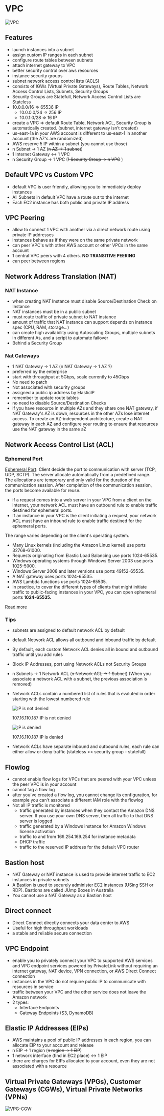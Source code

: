 # VPC

![VPC](./images/vpc.jpeg)

## Features

- launch instances into a subnet
- assign custom IP ranges in each subnet
- configure route tables between subnets
- attach internet gateway to VPC
- better security control over aws resources
- instance security groups
- subnet network access control lists (ACLS)
- consists of IGWs (Virtual Private Gateways), Route Tables, Network Access Control Lists, Subnets, Security Groups
- Security Groups are Statefull, Network Access Control Lists are Stateless
- 10.0.0.0/16 ⇒ 65536 IP
  - 10.0.0.0/24 ⇒ 256 IP
  - 10.0.1.0/28 ⇒ 16 IP
- create a VPC ⇒ default Route Table, Network ACL, Security Group is automatically created. (subnet, internet gateway isn't created)
- us-east-1a in your AWS account is different to us-east-1 in another account (the AZ's are randomized)
- AWS reserve 5 IP within a subnet (you cannot use those)
- n Subnet → 1 AZ (~~n AZ → 1 subnet~~)
- 1 Internet Gateway ↔ 1 VPC
- n Security Group → 1 VPC (~~1 Security Group → n VPC~~ )

## Default VPC vs Custom VPC

- default VPC is user friendly, allowing you to immediately deploy instances
- All Subnets in default VPC have a route out to the internet
- Each EC2 instance has both public and private IP address

## VPC Peering

- allow to connect 1 VPC with another via a direct network route using private IP addresses
- instances behave as if they were on the same private network
- can peer VPC's with other AWS account or other VPCs in the same account
- 1 central VPC peers with 4 others. **NO TRANSITIVE PEERING**
- can peer between regions

## Network Address Translation (NAT)

### NAT Instance

- when creating NAT Instance must disable Source/Destination Check on Instance
- NAT instances must be in a public subnet
- must route traffic of private subnet to NAT instance
- amount of traffic that NAT instance can support depends on instance spec (CPU, RAM, storage...)
- can create high availability using Autoscaling Groups, multiple subnets in different As, and a script to automate failover
- Behind a Security Group

### Nat Gateways

- 1 NAT Gateway → 1 AZ (n NAT Gateway → 1 AZ ?)
- preferred by the enterprise
- start with throughput at 5Gbps, scale currently to 45Gbps
- No need to patch
- Not associated with security groups
- assigned a public ip address by ElasticIP
- remember to update route tables
- no need to disable Source/Destination Checks
- if you have resource in multiple AZs and they share one NAT gateway, if NAT Gateway's AZ is down, resources in the other AZs lose internet access. To create an AZ-independent architecture, create a NAT gateway in each AZ and configure your routing to ensure that resources use the NAT gateway in the same aZ

## Network Access Control List (ACL)

### Ephemeral Port

[Ephemeral Port](https://en.wikipedia.org/wiki/Ephemeral_port): Client decide the port to communication with server (TCP, UDP, SCTP). The server allocate automatically from a predefined range. The allocations are temporary and only valid for the duration of the communication session. After completion of the communication session, the ports become available for reuse.

- if a request comes into a web server in your VPC from a client on the internet, your network ACL must have an outbound rule to enable traffic destined for ephemeral ports.
- If an instance in your VPC is the client initiating a request, your network ACL must have an inbound rule to enable traffic destined for the ephemeral ports.

The range varies depending on the client's operating system.

- Many Linux kernels (including the Amazon Linux kernel) use ports 32768-61000.
- Requests originating from Elastic Load Balancing use ports 1024-65535.
- Windows operating systems through Windows Server 2003 use ports 1025-5000.
- Windows Server 2008 and later versions use ports 49152-65535.
- A NAT gateway uses ports 1024-65535.
- AWS Lambda functions use ports 1024-65535.
- In practice, to cover the different types of clients that might initiate traffic to public-facing instances in your VPC, you can open ephemeral ports **1024-65535.**

[Read more](https://docs.aws.amazon.com/vpc/latest/userguide//vpc-network-acls.html#nacl-ephemeral-ports)

### Tips

- subnets are assigned to default network ACL by default
- default Network ACL allows all outbound and inbound traffic by default
- By default, each custom Network ACL denies all in bound and outbound traffic until you add rules
- Block IP Addresses, port using Network ACLs not Security Groups
- n Subnets → 1 Network ACL (~~n Network ACL → 1 Subnet~~) (When you associate a network ACL with a subnet, the previous association is removed)
- Network ACLs contain a numbered list of rules that is evaluted in order starting with the lowest numbered rule

  ![IP is not denied](images/ip-not-denied.png)

  107.16.110.187 IP is not denied

  ![IP is denied](images/ip-denied.png)

  107.16.110.187 IP is denied

- Network ACLs have separate inbound and outbound rules, each rule can either allow or deny traffic (stateless >< security group - statefull)

## Flowlog

- cannot enable flow logs for VPCs that are peered with your VPC unless the peer VPC is in your account
- cannot tag a flow log
- after you've created a flow log, you cannot change its configuration, for example you can't associate a different IAM role with the flowlog
- Not all IP traffic is monitored
  - traffic generated by instances when they contact the Amazon DNS server. If you use your own DNS server, then all traffic to that DNS server is logged
  - traffic generated by a Windows instance for Amazon Windows license activation
  - traffic to and from 169.254.169.254 for instance metadata
  - DHCP traffic
  - traffic to the reserved IP address for the default VPC router

## Bastion host

- NAT Gateway or NAT instance is used to provide internet traffic to EC2 instances in private subnets
- A Bastion is used to securely administer EC2 instances (USing SSH or RDP). Bastions are called JUmp Boxes in Australia
- You cannot use a NAT Gateway as a Bastion host

## Direct connect

- Direct Connect directly connects your data center to AWS
- Useful for high throughput workloads
- a stable and reliable secure connection

## VPC Endpoint

- enable you to privately connect your VPC to supported AWS services and VPC endpoint services powered by PrivateLink without requiring an internet gateway, NAT device, VPN connection, or AWS Direct Connect connection
- instances in the VPC do not require public IP to communicate with resources in service
- traffic between your VPC and the other service does not leave the Amazon network
- 2 types:
  - Interface Endpoints
  - Gateway Endpoints (S3, DynamoDB)

## Elastic IP Addresses (EIPs)

- AWS maintains a pool of public IP addresses in each region, you can allocate EIP to your account and release
- n EIP → 1 region (~~n region → 1 EIP~~)
- 1 network interface (find in EC2 place) ↔ 1 EIP
- there are charges for EIPs allocated to your account, even they are not associated with a resource

## Virtual Private Gateways (VPGs), Customer Gateways (CGWs), Virtual Private Networks (VPNs)

![VPG-CGW](./images/vpg-cgw.png)
